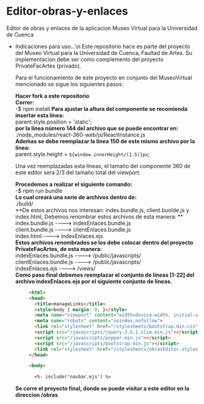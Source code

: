 # Editor-obras-y-enlaces  
Editor de obras y enlaces de la aplicacion Museo Virtual para la Universidad de Cuenca

* Indicaciones para uso...\n
  Este repositorio hace es parte del proyecto del Museo Virtual para la Universidad de Cuenca, Faultad de Artes.
  Su implementacion debe ser como complemento del proyecto PrivateFacArtes (privado).
  
  Para el funcionamiento de este proyecto en conjunto del MuseoVirtual mencionado se sigue los siguientes pasos:
  
  **Hacer fork a este repositorio**  
  **Correr:**  
     -$ npm install
  **Para ajustar la altura del componente se recomienda insertar esta linea:**  
      parent.style.position = 'static';  
  **por la linea número 144 del archivo que se puede encontrar en:**  
      ./node_modules/react-360-web/js/ReactInstance.js  
  **Adeḿas se debe reemplazar la línea 150 de este mismo archivo por la línea:**  
      parent.style.height = `${window.innerHeight/(1.5)}px`;  

    Una vez reemplazadas esta líneas, el tamaño del componente 360 de este editor sera 2/3 del tamaño total del viewport.  

  **Procedemos a realizar el siguiente comando:**  
      -$ npm run bundle  
    **Lo cual creará una serie de archivos dentro de:**  
      ./build/  
    **De estos archivos nos interesan: index.bundle.js, client.bunlde.js y index.html, Debemos renombrar estos archivos de esta manera: **  
      index.bundle.js  ---->      indexEnlaces.bundle.js  
      client.bundle.js ---->      clientEnlaces.bundle.js  
      index.html       ---->      indexEnlaces.ejs  
    **Estos archivos renombrados se los debe colocar dentro del proyecto PrivateFacArtes, de esta manera:**  
      indexEnlaces.bundle.js    ----> /public/javascripts/  
      clientEnlaces.bundle.js   ----> /public/javascripts/  
      indexEnlaces.ejs          ----> /views/  
    **Como paso final debemos reemplazar el conjunto de líneas [1-22] del archivo indexEnlaces.ejs por el siguiente conjunto de líneas.**  
    ```html
         <html>
         <head>
           <title>manageLinks</title>
           <style>body { margin: 0; }</style>
           <meta name="viewport" content="width=device-width, initial-scale=1, user-scalable=no">
           <meta name="robots" content="noindex,nofollow">
           <link rel="stylesheet" href="/stylesheets/bootstrap.min.css"/>
           <script src="/javascripts/jquery-3.5.1.slim.min.js"></script>
           <script src="/javascripts/popper.min.js"></script>
           <script src="/javascripts/bootstrap.min.js"></script>
           <link rel="stylesheet" href="/stylesheets/obrasEditor.styles.css"/>
         </head>

         <body>

           <%- include('navbar.ejs') %>
    ```
    
    **Se corre el proyecto final, donde se puede visitar a este editor en la direccion /obras**  
